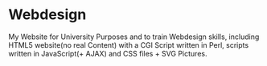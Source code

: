 # Webdesign

My Website for University Purposes and to train Webdesign skills, including HTML5 website(no real Content) with a CGI Script written in Perl, scripts written in JavaScript(+ AJAX) and CSS files + SVG Pictures.

